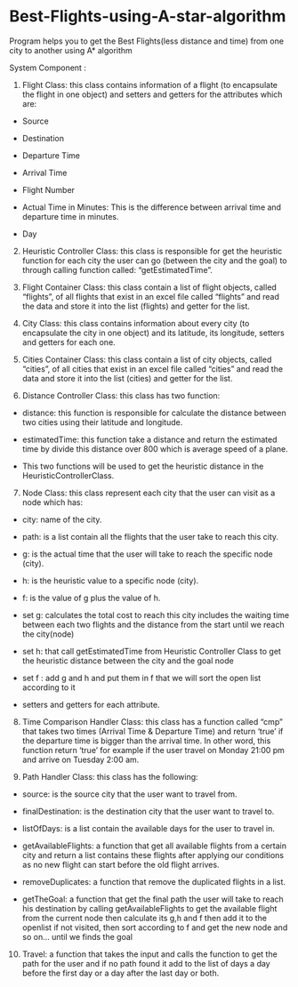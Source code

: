 # Best-Flights-using-A-star-algorithm
Program helps you to get the Best Flights(less distance and time) from one city to another using A* algorithm 


System Component :

1.	Flight Class: this class contains information of a flight (to encapsulate the flight in one object) and setters and getters for the attributes which are:

-	Source

-	Destination

-	Departure Time

-	Arrival Time

-	Flight Number

-	Actual Time in Minutes: This is the difference between arrival time and departure time in minutes.

-	Day

2.	Heuristic Controller Class: this class is responsible for get the heuristic function for each city the user can go (between the city and the goal) to through calling function called: “getEstimatedTime”.


3.	Flight Container Class: this class contain a list of flight objects, called “flights”, of all flights that exist in an excel file called “flights” and read the data and store it into the list (flights) and getter for the list.


4.	City Class: this class contains information about every city (to encapsulate the city in one object) and its latitude, its longitude, setters and getters for each one.


5.	Cities Container Class: this class contain a list of city objects, called “cities”, of all cities that exist in an excel file called “cities” and read the data and store it into the list (cities) and getter for the list.

6.	Distance Controller Class: this class has two function:

-	distance: this function is responsible for calculate the distance between two cities using their latitude and longitude.

-	estimatedTime: this function take a distance and return the estimated time by divide this distance over 800 which is average speed of a plane.
-	This two functions will be used to get the heuristic distance in the HeuristicControllerClass.


7.	Node Class: this class represent each city that the user can visit as a node which has:

-	city: name of the city.

-	path: is a list contain all the flights that the user take to reach this city.

-	g: is the actual time that the user will take to reach the specific node (city).

-	h: is the heuristic value to a specific node (city).

-	f: is the value of g plus the value of h.

-	set g: calculates the total cost to reach this city includes the waiting time between each two flights and the distance from the start until we reach the city(node)

-	set h: that call getEstimatedTime from Heuristic Controller Class to get the heuristic distance between the city and the goal node 

-	set f : add g and h and put them in f that we will sort the open list according to it 
 

-	setters and getters for each attribute.

8.	Time Comparison Handler Class: this class has a function called “cmp” that takes two times (Arrival Time & Departure Time) and return ‘true’ if the departure time is bigger than the arrival time. In other word, this function return ‘true’ for example if the user travel on Monday 21:00 pm and arrive on Tuesday 2:00 am.


9.	Path Handler Class: this class has the following:

-	source: is the source city that the user want to travel from.

-	finalDestination: is the destination city that the user want to travel to.

-	listOfDays: is a list contain the available days for the user to travel in.

-	getAvailableFlights: a function that get all available flights from a certain city and return a list contains these flights after applying our conditions as no new flight can start before the old flight arrives.

-	removeDuplicates: a function that remove the duplicated flights in a list.

-	getTheGoal: a function that get the final path the user will take to reach his destination by calling getAvailableFlights to get the available flight from the current node then calculate its g,h and f then add it to the openlist if not visited, then sort according to f and get the new node and so on… until we finds the goal


10.	Travel:  a function that takes the input and calls the function to get the path for the user and if no path found it add to the list of days a day before the first day or a day after the last day or both.


